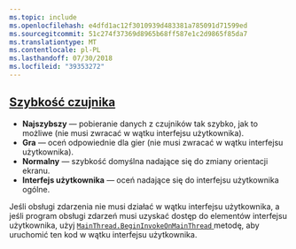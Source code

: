 ```yaml
---
ms.topic: include
ms.openlocfilehash: e4dfd1ac12f3010939d483381a785091d71599ed
ms.sourcegitcommit: 51c274f37369d8965b68ff587e1c2d9865f85da7
ms.translationtype: MT
ms.contentlocale: pl-PL
ms.lasthandoff: 07/30/2018
ms.locfileid: "39353272"
---
```

## <a name="sensor-speedxrefxamarinessentialssensorspeed"></a>[Szybkość czujnika](xref:Xamarin.Essentials.SensorSpeed)

- **Najszybszy** — pobieranie danych z czujników tak szybko, jak to możliwe (nie musi zwracać w wątku interfejsu użytkownika).
- **Gra** — oceń odpowiednie dla gier (nie musi zwracać w wątku interfejsu użytkownika).
- **Normalny** — szybkość domyślna nadające się do zmiany orientacji ekranu.
- **Interfejs użytkownika** — oceń nadające się do interfejsu użytkownika ogólne.

Jeśli obsługi zdarzenia nie musi działać w wątku interfejsu użytkownika, a jeśli program obsługi zdarzeń musi uzyskać dostęp do elementów interfejsu użytkownika, użyj [ `MainThread.BeginInvokeOnMainThread` ](~/essentials/main-thread.md) metodę, aby uruchomić ten kod w wątku interfejsu użytkownika.